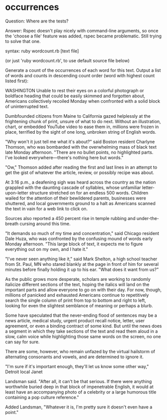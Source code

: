 occurrences
===========

Question:  Where are the tests?

Answer:  Rspec doesn't play nicely with command-line arguments, so once the 'choose a file' feature was added, rspec became problematic.  Still trying to solve that one.

syntax:  ruby wordcount.rb [text file]

(or just 'ruby wordcount.rb', to use default source file below)

Generate a count of the occurrences of each word for this text. Output a list of words and counts in descending count order (word with highest count listed first):

WASHINGTON Unable to rest their eyes on a colorful photograph or boldface heading that could be easily skimmed and forgotten about, Americans collectively recoiled Monday when confronted with a solid block of uninterrupted text.

Dumbfounded citizens from Maine to California gazed helplessly at the frightening chunk of print, unsure of what to do next. Without an illustration, chart, or embedded YouTube video to ease them in, millions were frozen in place, terrified by the sight of one long, unbroken string of English words.

"Why won't it just tell me what it's about?" said Boston resident Charlyne Thomson, who was bombarded with the overwhelming mass of black text late Monday afternoon. "There are no bullet points, no highlighted parts. I've looked everywhere—there's nothing here but words."

"Ow," Thomson added after reading the first and last lines in an attempt to get the gist of whatever the article, review, or possibly recipe was about.

At 3:16 p.m., a deafening sigh was heard across the country as the nation grappled with the daunting cascade of syllables, whose unfamiliar letter-upon-letter structure stretched on for an endless 500 words. Children wailed for the attention of their bewildered parents, businesses were shuttered, and local governments ground to a halt as Americans scanned the text in vain for a web link to click on.

Sources also reported a 450 percent rise in temple rubbing and under-the-breath cursing around this time.

"It demands so much of my time and concentration," said Chicago resident Dale Huza, who was confronted by the confusing mound of words early Monday afternoon. "This large block of text, it expects me to figure everything out on my own, and I hate it."

"I've never seen anything like it," said Mark Shelton, a high school teacher from St. Paul, MN who stared blankly at the page in front of him for several minutes before finally holding it up to his ear. "What does it want from us?"

As the public grows more desperate, scholars are working to randomly italicize different sections of the text, hoping the italics will land on the important parts and allow everyone to go on with their day. For now, though, millions of panicked and exhausted Americans continue to repetitively search the single column of print from top to bottom and right to left, looking for even the slightest semblance of meaning or perhaps a blurb.

Some have speculated that the never-ending flood of sentences may be a news article, medical study, urgent product recall notice, letter, user agreement, or even a binding contract of some kind. But until the news does a segment in which they take sections of the text and read them aloud in a slow, calm voice while highlighting those same words on the screen, no one can say for sure.

There are some, however, who remain unfazed by the virtual hailstorm of alternating consonants and vowels, and are determined to ignore it.

"I'm sure if it's important enough, they'll let us know some other way," Detroit local Janet

 Landsman said. "After all, it can't be that serious. If there were anything worthwhile buried deep in that block of impenetrable English, it would at least have an accompanying photo of a celebrity or a large humorous title containing a pop culture reference."

Added Landsman, "Whatever it is, I'm pretty sure it doesn't even have a point."
